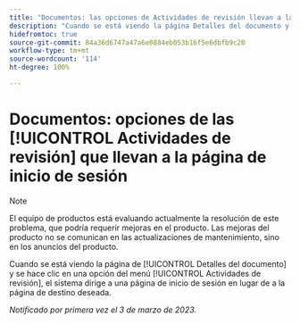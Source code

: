 ```yaml
---
title: "Documentos: las opciones de Actividades de revisión llevan a la página de inicio de sesión"
description: "Cuando se está viendo la página Detalles del documento y se hace clic en una opción del menú Actividades de revisión, el sistema dirige a una página de inicio de sesión en lugar de a la página de destino deseada."
hidefromtoc: true
source-git-commit: 84a36d6747a47a6e0884eb053b16f5e6dbfb9c20
workflow-type: tm+mt
source-wordcount: '114'
ht-degree: 100%

---
```



# Documentos: opciones de las [!UICONTROL Actividades de revisión] que llevan a la página de inicio de sesión

<!--This article is on WF and WFP TOCs-->

>[!NOTE]
>
>El equipo de productos está evaluando actualmente la resolución de este problema, que podría requerir mejoras en el producto. Las mejoras del producto no se comunican en las actualizaciones de mantenimiento, sino en los anuncios del producto.

Cuando se está viendo la página de [!UICONTROL Detalles del documento] y se hace clic en una opción del menú [!UICONTROL Actividades de revisión], el sistema dirige a una página de inicio de sesión en lugar de a la página de destino deseada.

_Notificado por primera vez el 3 de marzo de 2023._

